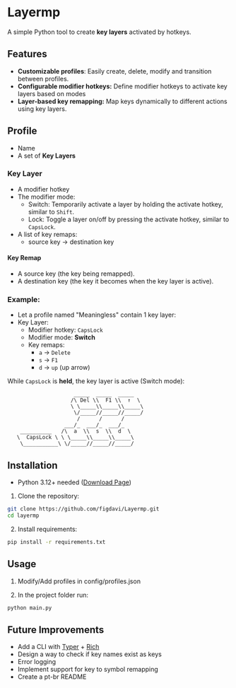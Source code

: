 # Layermp
A simple Python tool to create **key layers** activated by hotkeys.

## Features
- **Customizable profiles**: Easily create, delete, modify and transition between profiles.
- **Configurable modifier hotkeys:** Define modifier hotkeys to activate key layers based on modes
- **Layer-based key remapping:** Map keys dynamically to different actions using key layers.

## Profile
- Name
- A set of **Key Layers**

### Key Layer
- A modifier hotkey
- The modifier mode:
    - Switch: Temporarily activate a layer by holding the activate hotkey, similar to `Shift`.
    - Lock: Toggle a layer on/off by pressing the activate hotkey, similar to `CapsLock`.
- A list of key remaps:
    - source key -> destination key

#### Key Remap
- A source key (the key being remapped).
- A destination key (the key it becomes when the key layer is active).

### Example:
- Let a profile named "Meaningless" contain 1 key layer:
- Key Layer:
    - Modifier hotkey: `CapsLock`
    - Modifier mode: **Switch**
    - Key remaps: 
        - `a` -> `Delete` <br/>
        - `s` -> `F1`
        - `d` -> `up` (up arrow)

While `CapsLock` is **held**, the key layer is active (Switch mode):
```
                     _____  _____  _____ 
                    /\ Del \\  F1 \\  ↑  \ 
                    \ \_____\\_____\\_____\
                     \/_____//_____//_____/
                      /      /      / 
                  ___/_  ___/_  ___/_   
    __________   /\  a  \\  s  \\  d  \     
   \  CapsLock \ \ \_____\\_____\\_____\    
    \___________\ \/_____//_____//_____/  
```

## Installation

- Python 3.12+ needed ([Download Page](https://www.python.org/downloads/))

1. Clone the repository:
```bash
git clone https://github.com/figdavi/Layermp.git
cd layermp
```

2. Install requirements:
```bash
pip install -r requirements.txt
```

## Usage
1. Modify/Add profiles in config/profiles.json

2. In the project folder run:
```bash
python main.py
```

## Future Improvements
- Add a CLI with [Typer](https://github.com/fastapi/typer) + [Rich](https://github.com/Textualize/rich)
- Design a way to check if key names exist as keys
- Error logging
- Implement support for key to symbol remapping
- Create a pt-br README